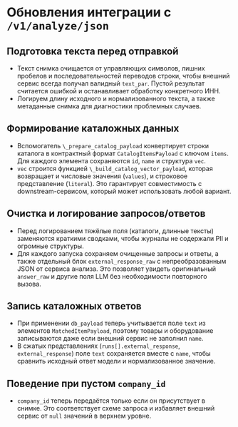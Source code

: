 # Обновления интеграции с `/v1/analyze/json`

## Подготовка текста перед отправкой
* Текст снимка очищается от управляющих символов, лишних пробелов и последовательностей переводов строки, чтобы внешний сервис всегда получал валидный `text_par`. Пустой результат считается ошибкой и останавливает обработку конкретного ИНН.
* Логируем длину исходного и нормализованного текста, а также метаданные снимка для диагностики проблемных случаев.

## Формирование каталожных данных
* Вспомогатель `\_prepare_catalog_payload` конвертирует строки каталога в контрактный формат `CatalogItemsPayload` с ключом `items`. Для каждого элемента сохраняются `id`, `name` и структура `vec`.
* `vec` строится функцией `\_build_catalog_vector_payload`, которая возвращает и числовые значения (`values`), и строковое представление (`literal`). Это гарантирует совместимость с downstream-сервисом, который может использовать любой вариант.

## Очистка и логирование запросов/ответов
* Перед логированием тяжёлые поля (каталоги, длинные тексты) заменяются краткими сводками, чтобы журналы не содержали PII и огромные структуры.
* Для каждого запуска сохраняем очищенные запросы и ответы, а также отдельный блок `external_response_raw` с непреобразованным JSON от сервиса анализа. Это позволяет увидеть оригинальный `answer_raw` и другие поля LLM без необходимости повторного вызова.

## Запись каталожных ответов
* При применении `db_payload` теперь учитывается поле `text` из элементов `MatchedItemPayload`, поэтому товары и оборудование записываются даже если внешний сервис не заполнил `name`.
* В сжатых представлениях (`runs[].external_response`, `external_response`) поле `text` сохраняется вместе с `name`, чтобы сравнить исходный ответ модели и нормализованное значение.

## Поведение при пустом `company_id`
* `company_id` теперь передаётся только если он присутствует в снимке. Это соответствует схеме запроса и избавляет внешний сервис от `null` значений в верхнем уровне.

